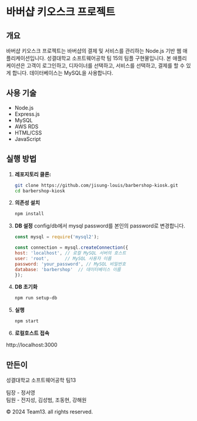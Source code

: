 # 바버샵 키오스크 프로젝트

## 개요

바버샵 키오스크 프로젝트는 바버샵의 결제 및 서비스를 관리하는 Node.js 기반 웹 애플리케이션입니다. 
성결대학교 소프트웨어공학 팀 15의 팀플 구현물입니다.
본 애플리케이션은 고객이 로그인하고, 디자이너를 선택하고, 서비스를 선택하고, 결제를 할 수 있게 합니다.
데이터베이스는 MySQL을 사용합니다.

## 사용 기술

- Node.js
- Express.js
- MySQL
- AWS RDS
- HTML/CSS
- JavaScript

## 실행 방법

1. **레포지토리 클론:**

   ```sh
   git clone https://github.com/jisung-louis/barbershop-kiosk.git
   cd barbershop-kiosk
   ```

2. **의존성 설치**

    ```sh
    npm install
    ```

3. **DB 설정**
config/db에서 mysql password를 본인의 password로 변경합니다.


     ```javascript
     const mysql = require('mysql2');

     const connection = mysql.createConnection({
     host: 'localhost', // 로컬 MySQL 서버의 호스트
     user: 'root',      // MySQL 사용자 이름
     password: 'your_password', // MySQL 비밀번호
     database: 'barbershop'  // 데이터베이스 이름
     });
     ```
     
4. **DB 초기화**

   ```sh
   npm run setup-db
   ```

5. **실행**
   ```sh
   npm start
   ```

6. **로컬호스트 접속**  

http://localhost:3000

## 만든이

성결대학교 소프트웨어공학 팀13  

팀장 - 정서영  
팀원 - 전지성, 김성범, 조동현, 강해원  


© 2024 Team13. all rights reserved.




